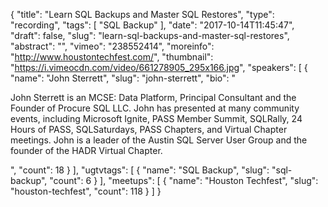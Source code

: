 {
  "title": "Learn SQL Backups and Master SQL Restores",
  "type": "recording",
  "tags": [
    "SQL Backup"
  ],
  "date": "2017-10-14T11:45:47",
  "draft": false,
  "slug": "learn-sql-backups-and-master-sql-restores",
  "abstract": "",
  "vimeo": "238552414",
  "moreinfo": "http://www.houstontechfest.com/",
  "thumbnail": "https://i.vimeocdn.com/video/661278905_295x166.jpg",
  "speakers": [
    {
      "name": "John Sterrett",
      "slug": "john-sterrett",
      "bio": "<p>John Sterrett is an MCSE: Data Platform, Principal Consultant and the Founder of Procure SQL LLC.  John has presented at many community events, including Microsoft Ignite, PASS Member Summit, SQLRally, 24 Hours of PASS, SQLSaturdays, PASS Chapters, and Virtual Chapter meetings. John is a leader of the Austin SQL Server User Group and the founder of the HADR Virtual Chapter.</p>",
      "count": 18
    }
  ],
  "ugtvtags": [
    {
      "name": "SQL Backup",
      "slug": "sql-backup",
      "count": 6
    }
  ],
  "meetups": [
    {
      "name": "Houston Techfest",
      "slug": "houston-techfest",
      "count": 118
    }
  ]
}